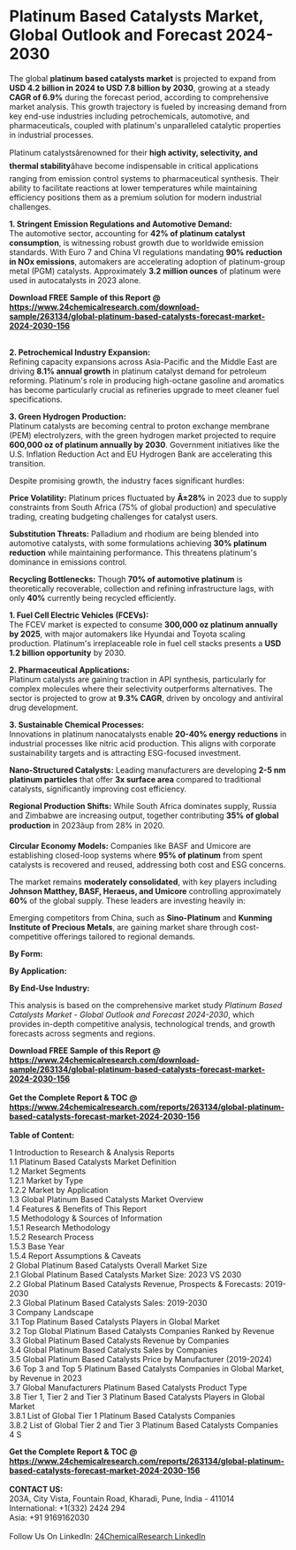 <h1>Platinum Based Catalysts Market, Global Outlook and Forecast 2024-2030</h1><p>The global <strong>platinum based catalysts market</strong> is projected to expand from <strong>USD 4.2 billion in 2024 to USD 7.8 billion by 2030</strong>, growing at a steady <strong>CAGR of 6.9%</strong> during the forecast period, according to comprehensive market analysis. This growth trajectory is fueled by increasing demand from key end-use industries including petrochemicals, automotive, and pharmaceuticals, coupled with platinum's unparalleled catalytic properties in industrial processes.</p><p>Platinum catalystsârenowned for their <strong>high activity, selectivity, and thermal stability</strong>âhave become indispensable in critical applications ranging from emission control systems to pharmaceutical synthesis. Their ability to facilitate reactions at lower temperatures while maintaining efficiency positions them as a premium solution for modern industrial challenges.</p><p><strong>1. Stringent Emission Regulations and Automotive Demand:</strong><br>
The automotive sector, accounting for <strong>42% of platinum catalyst consumption</strong>, is witnessing robust growth due to worldwide emission standards. With Euro 7 and China VI regulations mandating <strong>90% reduction in NOx emissions</strong>, automakers are accelerating adoption of platinum-group metal (PGM) catalysts. Approximately <strong>3.2 million ounces</strong> of platinum were used in autocatalysts in 2023 alone.</p><div><b>Download FREE Sample of this Report @ 
            <a href="https://www.24chemicalresearch.com/download-sample/263134/global-platinum-based-catalysts-forecast-market-2024-2030-156">
            https://www.24chemicalresearch.com/download-sample/263134/global-platinum-based-catalysts-forecast-market-2024-2030-156</a></b></div><br><p><strong>2. Petrochemical Industry Expansion:</strong><br>
Refining capacity expansions across Asia-Pacific and the Middle East are driving <strong>8.1% annual growth</strong> in platinum catalyst demand for petroleum reforming. Platinum's role in producing high-octane gasoline and aromatics has become particularly crucial as refineries upgrade to meet cleaner fuel specifications.</p><p><strong>3. Green Hydrogen Production:</strong><br>
Platinum catalysts are becoming central to proton exchange membrane (PEM) electrolyzers, with the green hydrogen market projected to require <strong>600,000 oz of platinum annually by 2030</strong>. Government initiatives like the U.S. Inflation Reduction Act and EU Hydrogen Bank are accelerating this transition.</p><p>Despite promising growth, the industry faces significant hurdles:</p><p><strong>Price Volatility:</strong> Platinum prices fluctuated by <strong>Â±28%</strong> in 2023 due to supply constraints from South Africa (75% of global production) and speculative trading, creating budgeting challenges for catalyst users.</p><p><strong>Substitution Threats:</strong> Palladium and rhodium are being blended into automotive catalysts, with some formulations achieving <strong>30% platinum reduction</strong> while maintaining performance. This threatens platinum's dominance in emissions control.</p><p><strong>Recycling Bottlenecks:</strong> Though <strong>70% of automotive platinum</strong> is theoretically recoverable, collection and refining infrastructure lags, with only <strong>40%</strong> currently being recycled efficiently.</p><p><strong>1. Fuel Cell Electric Vehicles (FCEVs):</strong><br>
The FCEV market is expected to consume <strong>300,000 oz platinum annually by 2025</strong>, with major automakers like Hyundai and Toyota scaling production. Platinum's irreplaceable role in fuel cell stacks presents a <strong>USD 1.2 billion opportunity</strong> by 2030.</p><p><strong>2. Pharmaceutical Applications:</strong><br>
Platinum catalysts are gaining traction in API synthesis, particularly for complex molecules where their selectivity outperforms alternatives. The sector is projected to grow at <strong>9.3% CAGR</strong>, driven by oncology and antiviral drug development.</p><p><strong>3. Sustainable Chemical Processes:</strong><br>
Innovations in platinum nanocatalysts enable <strong>20-40% energy reductions</strong> in industrial processes like nitric acid production. This aligns with corporate sustainability targets and is attracting ESG-focused investment.</p><p><strong>Nano-Structured Catalysts:</strong> Leading manufacturers are developing <strong>2-5 nm platinum particles</strong> that offer <strong>3x surface area</strong> compared to traditional catalysts, significantly improving cost efficiency.</p><p><strong>Regional Production Shifts:</strong> While South Africa dominates supply, Russia and Zimbabwe are increasing output, together contributing <strong>35% of global production</strong> in 2023âup from 28% in 2020.</p><p><strong>Circular Economy Models:</strong> Companies like BASF and Umicore are establishing closed-loop systems where <strong>95% of platinum</strong> from spent catalysts is recovered and reused, addressing both cost and ESG concerns.</p><p>The market remains <strong>moderately consolidated</strong>, with key players including <strong>Johnson Matthey, BASF, Heraeus, and Umicore</strong> controlling approximately <strong>60%</strong> of the global supply. These leaders are investing heavily in:</p><p>Emerging competitors from China, such as <strong>Sino-Platinum</strong> and <strong>Kunming Institute of Precious Metals</strong>, are gaining market share through cost-competitive offerings tailored to regional demands.</p><p><strong>By Form:</strong></p><p><strong>By Application:</strong></p><p><strong>By End-Use Industry:</strong></p><p>This analysis is based on the comprehensive market study <em>Platinum Based Catalysts Market - Global Outlook and Forecast 2024-2030</em>, which provides in-depth competitive analysis, technological trends, and growth forecasts across segments and regions.</p><div><b>Download FREE Sample of this Report @ 
            <a href="https://www.24chemicalresearch.com/download-sample/263134/global-platinum-based-catalysts-forecast-market-2024-2030-156">
            https://www.24chemicalresearch.com/download-sample/263134/global-platinum-based-catalysts-forecast-market-2024-2030-156</a></b></div><br><div><b>Get the Complete Report & TOC @ 
            <a href="https://www.24chemicalresearch.com/reports/263134/global-platinum-based-catalysts-forecast-market-2024-2030-156">
            https://www.24chemicalresearch.com/reports/263134/global-platinum-based-catalysts-forecast-market-2024-2030-156</a></b></div><br>
            <b>Table of Content:</b><p>1 Introduction to Research & Analysis Reports<br />
    1.1 Platinum Based Catalysts Market Definition<br />
    1.2 Market Segments<br />
        1.2.1 Market by Type<br />
        1.2.2 Market by Application<br />
    1.3 Global Platinum Based Catalysts Market Overview<br />
    1.4 Features & Benefits of This Report<br />
    1.5 Methodology & Sources of Information<br />
        1.5.1 Research Methodology<br />
        1.5.2 Research Process<br />
        1.5.3 Base Year<br />
        1.5.4 Report Assumptions & Caveats<br />
2 Global Platinum Based Catalysts Overall Market Size<br />
    2.1 Global Platinum Based Catalysts Market Size: 2023 VS 2030<br />
    2.2 Global Platinum Based Catalysts Revenue, Prospects & Forecasts: 2019-2030<br />
    2.3 Global Platinum Based Catalysts Sales: 2019-2030<br />
3 Company Landscape<br />
    3.1 Top Platinum Based Catalysts Players in Global Market<br />
    3.2 Top Global Platinum Based Catalysts Companies Ranked by Revenue<br />
    3.3 Global Platinum Based Catalysts Revenue by Companies<br />
    3.4 Global Platinum Based Catalysts Sales by Companies<br />
    3.5 Global Platinum Based Catalysts Price by Manufacturer (2019-2024)<br />
    3.6 Top 3 and Top 5 Platinum Based Catalysts Companies in Global Market, by Revenue in 2023<br />
    3.7 Global Manufacturers Platinum Based Catalysts Product Type<br />
    3.8 Tier 1, Tier 2 and Tier 3 Platinum Based Catalysts Players in Global Market<br />
        3.8.1 List of Global Tier 1 Platinum Based Catalysts Companies<br />
        3.8.2 List of Global Tier 2 and Tier 3 Platinum Based Catalysts Companies<br />
4 S</p><div><b>Get the Complete Report & TOC @ 
            <a href="https://www.24chemicalresearch.com/reports/263134/global-platinum-based-catalysts-forecast-market-2024-2030-156">
            https://www.24chemicalresearch.com/reports/263134/global-platinum-based-catalysts-forecast-market-2024-2030-156</a></b></div><br><b>CONTACT US:</b><br>
            203A, City Vista, Fountain Road, Kharadi, Pune, India - 411014<br>
            International: +1(332) 2424 294<br>
            Asia: +91 9169162030 <br><br>
            Follow Us On LinkedIn: <a href="https://www.linkedin.com/company/24chemicalresearch/">24ChemicalResearch LinkedIn</a>